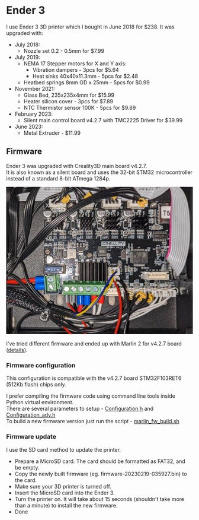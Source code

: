 # Ender 3

I use Ender 3 3D printer which I bought in June 2018 for $238. It was upgraded with:
* July 2018:
  * Nozzle set 0.2 - 0.5mm for $7.99
* July 2019:
  * NEMA 17 Stepper motors for X and Y axis:
    * Vibration dampers - 3pcs for $5.64
    * Heat sinks 40x40x11.3mm - 5pcs for $2.48
  * Heatbed springs 8mm OD x 25mm - 5pcs for $0.99
* November 2021:
  * Glass Bed, 235x235x4mm for $15.99
  * Heater silicon cover - 3pcs for $7.89
  * NTC Thermistor sensor 100K - 5pcs for $9.89
* February 2023:
  * Silent main control board v4.2.7 with TMC2225 Driver for $39.99
* June 2023:
  * Metal Extruder - $11.99

## Firmware

Ender 3 was upgraded with Creality3D main board v4.2.7.  
It is also known as a silent board and uses the 32-bit STM32 microcontroller instead of a standard 8-bit ATmega 1284p.

![Ender 3 board](pics/Ender3_mb_silent.jpg)

I've tried different firmware and ended up with Marlin 2 for v4.2.7 board ([details](https://github.com/MarlinFirmware/Configurations/tree/release-2.1.2/config/examples/Creality/Ender-3/CrealityV427)).

### Firmware configuration

This configuration is compatible with the v4.2.7 board STM32F103RET6 (512Kb flash) chips only.

I prefer compiling the firmware code using command line tools inside Python virtual environment.  
There are several parameters to setup - [Configuration.h](fw/Configuration.patch) and [Configuration_adv.h](fw/Configuration_adv.patch)  
To build a new firmware version just run the script - [marlin_fw_build.sh](fw/marlin_fw_build.sh)

### Firmware update

I use the SD card method to update the printer.

* Prepare a MicroSD card. The card should be formatted as FAT32, and be empty.
* Copy the newly built firmware (eg. firmware-20230219-035927.bin) to the card.
* Make sure your 3D printer is turned off.
* Insert the MicroSD card into the Ender 3.
* Turn the printer on. It will take about 15 seconds (shouldn't take more than a minute) to install the new firmware.
* Done
